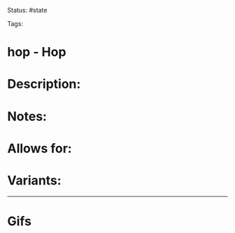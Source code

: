 Status: #state

Tags: 

# hop - Hop

# Description:


# Notes:


# Allows for:


# Variants:


___
# Gifs
